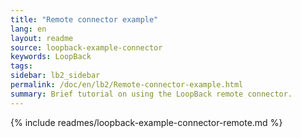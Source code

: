 ```yaml
---
title: "Remote connector example"
lang: en
layout: readme
source: loopback-example-connector
keywords: LoopBack
tags:
sidebar: lb2_sidebar
permalink: /doc/en/lb2/Remote-connector-example.html
summary: Brief tutorial on using the LoopBack remote connector.
---
```


{% include readmes/loopback-example-connector-remote.md %}
